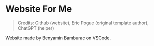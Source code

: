 # Website For Me

> Credits: Github (website), Eric Pogue (original template author), ChatGPT (helper)

Website made by Benyamin Bamburac on VSCode.